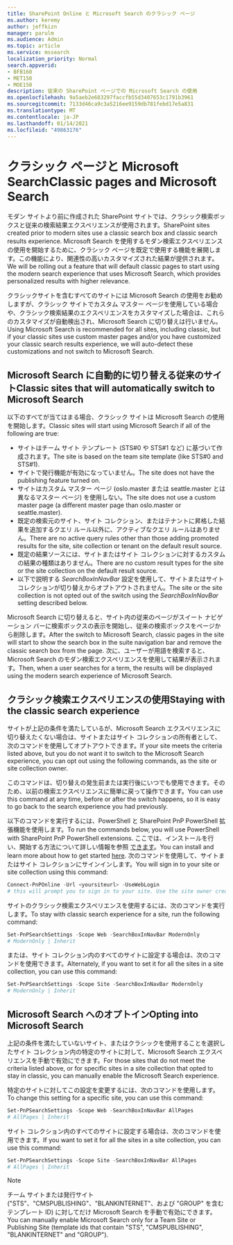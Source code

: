 ```yaml
---
title: SharePoint Online と Microsoft Search のクラシック ページ
ms.author: keremy
author: jeffkizn
manager: parulm
ms.audience: Admin
ms.topic: article
ms.service: mssearch
localization_priority: Normal
search.appverid:
- BFB160
- MET150
- MOE150
description: 従来の SharePoint ページでの Microsoft Search の使用
ms.openlocfilehash: 9a5aeb2e683297faccfb55d3407653c1791b3961
ms.sourcegitcommit: 7133d46ca9c3a5216ee9159db781febd17e5a831
ms.translationtype: MT
ms.contentlocale: ja-JP
ms.lasthandoff: 01/14/2021
ms.locfileid: "49863176"
---
```

# <a name="classic-pages-and-microsoft-search"></a><span data-ttu-id="2fd56-103">クラシック ページと Microsoft Search</span><span class="sxs-lookup"><span data-stu-id="2fd56-103">Classic pages and Microsoft Search</span></span>

<span data-ttu-id="2fd56-104">モダン サイトより前に作成された SharePoint サイトでは、クラシック検索ボックスと従来の検索結果エクスペリエンスが使用されます。</span><span class="sxs-lookup"><span data-stu-id="2fd56-104">SharePoint sites created prior to modern sites use a classic search box and classic search results experience.</span></span> <span data-ttu-id="2fd56-105">Microsoft Search を使用するモダン検索エクスペリエンスの使用を開始するために、クラシック ページを既定で使用する機能を展開します。この機能により、関連性の高いカスタマイズされた結果が提供されます。</span><span class="sxs-lookup"><span data-stu-id="2fd56-105">We will be rolling out a feature that will default classic pages to start using the modern search experience that uses Microsoft Search, which provides personalized results with higher relevance.</span></span>

<span data-ttu-id="2fd56-106">クラシックサイトを含むすべてのサイトには Microsoft Search の使用をお勧めしますが、クラシック サイトでカスタム マスター ページを使用している場合や、クラシック検索結果のエクスペリエンスをカスタマイズした場合は、これらのカスタマイズが自動検出され、Microsoft Search に切り替えは行いません。</span><span class="sxs-lookup"><span data-stu-id="2fd56-106">Using Microsoft Search is recommended for all sites, including classic, but if your classic sites use custom master pages and/or you have customized your classic search results experience, we will auto-detect these customizations and not switch to Microsoft Search.</span></span>

## <a name="classic-sites-that-will-automatically-switch-to-microsoft-search"></a><span data-ttu-id="2fd56-107">Microsoft Search に自動的に切り替える従来のサイト</span><span class="sxs-lookup"><span data-stu-id="2fd56-107">Classic sites that will automatically switch to Microsoft Search</span></span>

<span data-ttu-id="2fd56-108">以下のすべてが当てはまる場合、クラシック サイトは Microsoft Search の使用を開始します。</span><span class="sxs-lookup"><span data-stu-id="2fd56-108">Classic sites will start using Microsoft Search if all of the following are true:</span></span>

* <span data-ttu-id="2fd56-109">サイトはチーム サイト テンプレート (STS#0 や STS#1 など) に基づいて作成されます。</span><span class="sxs-lookup"><span data-stu-id="2fd56-109">The site is based on the team site template (like STS#0 and STS#1).</span></span>
* <span data-ttu-id="2fd56-110">サイトで発行機能が有効になっていません。</span><span class="sxs-lookup"><span data-stu-id="2fd56-110">The site does not have the publishing feature turned on.</span></span>
* <span data-ttu-id="2fd56-111">サイトはカスタム マスター ページ (oslo.master または seattle.master とは異なるマスター ページ) を使用しない。</span><span class="sxs-lookup"><span data-stu-id="2fd56-111">The site does not use a custom master page (a different master page than oslo.master or seattle.master).</span></span>
* <span data-ttu-id="2fd56-112">既定の検索元のサイト、サイト コレクション、またはテナントに昇格した結果を追加するクエリ ルール以外に、アクティブなクエリ ルールはありません。</span><span class="sxs-lookup"><span data-stu-id="2fd56-112">There are no active query rules other than those adding promoted results for the site, site collection or tenant on the default result source.</span></span>
* <span data-ttu-id="2fd56-113">既定の結果ソースには、サイトまたはサイト コレクションに対するカスタムの結果の種類はありません。</span><span class="sxs-lookup"><span data-stu-id="2fd56-113">There are no custom result types for the site or the site collection on the default result source.</span></span>
* <span data-ttu-id="2fd56-114">以下で説明する *SearchBoxInNavBar* 設定を使用して、サイトまたはサイト コレクションが切り替えからオプトアウトされません。</span><span class="sxs-lookup"><span data-stu-id="2fd56-114">The site or the site collection is not opted out of the switch using the *SearchBoxInNavBar* setting described below.</span></span>

<span data-ttu-id="2fd56-115">Microsoft Search に切り替えると、サイト内の従来のページがスイート ナビゲーション バーに検索ボックスの表示を開始し、従来の検索ボックスをページから削除します。</span><span class="sxs-lookup"><span data-stu-id="2fd56-115">After the switch to Microsoft Search, classic pages in the site will start to show the search box in the suite navigation bar and remove the classic search box from the page.</span></span> <span data-ttu-id="2fd56-116">次に、ユーザーが用語を検索すると、Microsoft Search のモダン検索エクスペリエンスを使用して結果が表示されます。</span><span class="sxs-lookup"><span data-stu-id="2fd56-116">Then, when a user searches for a term, the results will be displayed using the modern search experience of Microsoft Search.</span></span>

## <a name="staying-with-the-classic-search-experience"></a><span data-ttu-id="2fd56-117">クラシック検索エクスペリエンスの使用</span><span class="sxs-lookup"><span data-stu-id="2fd56-117">Staying with the classic search experience</span></span>

<span data-ttu-id="2fd56-118">サイトが上記の条件を満たしているが、Microsoft Search エクスペリエンスに切り替えたくない場合は、サイトまたはサイト コレクションの所有者として、次のコマンドを使用してオプトアウトできます。</span><span class="sxs-lookup"><span data-stu-id="2fd56-118">If your site meets the criteria listed above, but you do not want it to switch to the Microsoft Search experience, you can opt out using the following commands, as the site or site collection owner.</span></span>

<span data-ttu-id="2fd56-119">このコマンドは、切り替えの発生前または実行後にいつでも使用できます。そのため、以前の検索エクスペリエンスに簡単に戻って操作できます。</span><span class="sxs-lookup"><span data-stu-id="2fd56-119">You can use this command at any time, before or after the switch happens, so it is easy to go back to the search experience you had previously.</span></span>

<span data-ttu-id="2fd56-120">以下のコマンドを実行するには、PowerShell と SharePoint PnP PowerShell 拡張機能を使用します。</span><span class="sxs-lookup"><span data-stu-id="2fd56-120">To run the commands below, you will use PowerShell with SharePoint PnP PowerShell extensions.</span></span> <span data-ttu-id="2fd56-121">ここでは、インストールを行い、開始する方法について詳しい情報を参照 [できます](https://docs.microsoft.com/powershell/sharepoint/sharepoint-pnp/sharepoint-pnp-cmdlets?view=sharepoint-ps)。</span><span class="sxs-lookup"><span data-stu-id="2fd56-121">You can install and learn more about how to get started [here](https://docs.microsoft.com/powershell/sharepoint/sharepoint-pnp/sharepoint-pnp-cmdlets?view=sharepoint-ps).</span></span> <span data-ttu-id="2fd56-122">次のコマンドを使用して、サイトまたはサイト コレクションにサインインします。</span><span class="sxs-lookup"><span data-stu-id="2fd56-122">You will sign in to your site or site collection using this command:</span></span>

```powershell
Connect-PnPOnline -Url <yoursiteurl> -UseWebLogin
# this will prompt you to sign in to your site. Use the site owner credentials.
```

<span data-ttu-id="2fd56-123">サイトのクラシック検索エクスペリエンスを使用するには、次のコマンドを実行します。</span><span class="sxs-lookup"><span data-stu-id="2fd56-123">To stay with classic search experience for a site, run the following command:</span></span>

```powershell
Set-PnPSearchSettings -Scope Web -SearchBoxInNavBar ModernOnly
# ModernOnly | Inherit
```

<span data-ttu-id="2fd56-124">または、サイト コレクション内のすべてのサイトに設定する場合は、次のコマンドを使用できます。</span><span class="sxs-lookup"><span data-stu-id="2fd56-124">Alternately, if you want to set it for all the sites in a site collection, you can use this command:</span></span>

```powershell
Set-PnPSearchSettings -Scope Site -SearchBoxInNavBar ModernOnly
# ModernOnly | Inherit
```

## <a name="opting-into-microsoft-search"></a><span data-ttu-id="2fd56-125">Microsoft Search へのオプトイン</span><span class="sxs-lookup"><span data-stu-id="2fd56-125">Opting into Microsoft Search</span></span>

<span data-ttu-id="2fd56-126">上記の条件を満たしていないサイト、またはクラシックを使用することを選択したサイト コレクション内の特定のサイトに対して、Microsoft Search エクスペリエンスを手動で有効にできます。</span><span class="sxs-lookup"><span data-stu-id="2fd56-126">For those sites that do not meet the criteria listed above, or for specific sites in a site collection that opted to stay in classic, you can manually enable the Microsoft Search experience.</span></span>

<span data-ttu-id="2fd56-127">特定のサイトに対してこの設定を変更するには、次のコマンドを使用します。</span><span class="sxs-lookup"><span data-stu-id="2fd56-127">To change this setting for a specific site, you can use this command:</span></span>

```powershell
Set-PnPSearchSettings -Scope Web -SearchBoxInNavBar AllPages
# AllPages | Inherit
```

<span data-ttu-id="2fd56-128">サイト コレクション内のすべてのサイトに設定する場合は、次のコマンドを使用できます。</span><span class="sxs-lookup"><span data-stu-id="2fd56-128">If you want to set it for all the sites in a site collection, you can use this command:</span></span>

```powershell
Set-PnPSearchSettings -Scope Site -SearchBoxInNavBar AllPages
# AllPages | Inherit
```

> [!NOTE]
> <span data-ttu-id="2fd56-129">チーム サイトまたは発行サイト ("STS"、"CMSPUBLISHING"、"BLANKINTERNET"、および "GROUP" を含むテンプレート ID) に対してだけ Microsoft Search を手動で有効にできます。</span><span class="sxs-lookup"><span data-stu-id="2fd56-129">You can manually enable Microsoft Search only for a Team Site or Publishing Site (template ids that contain "STS", "CMSPUBLISHING", "BLANKINTERNET" and "GROUP").</span></span>
